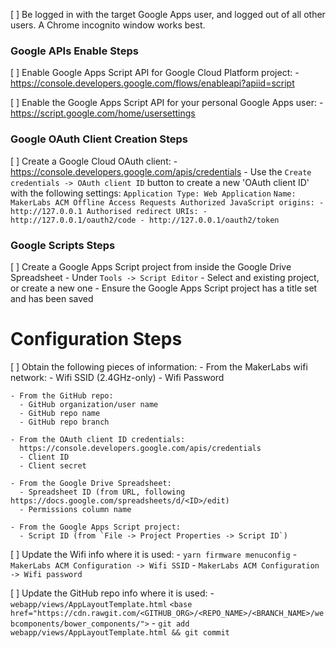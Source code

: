 [ ] Be logged in with the target Google Apps user, and logged out of all other users.
    A Chrome incognito window works best.

### Google APIs Enable Steps
[ ] Enable Google Apps Script API for Google Cloud Platform project:
    - https://console.developers.google.com/flows/enableapi?apiid=script

[ ] Enable the Google Apps Script API for your personal Google Apps user:
    - https://script.google.com/home/usersettings

### Google OAuth Client Creation Steps
[ ] Create a Google Cloud OAuth client:
    - https://console.developers.google.com/apis/credentials
    - Use the `Create credentials -> OAuth client ID` button to create a new 'OAuth client ID' with the following settings:
      ```
      Application Type: Web Application
      ```
      ```
      Name: MakerLabs ACM Offline Access Requests
      Authorized JavaScript origins:
      -  http://127.0.0.1
      Authorised redirect URIs:
      - http://127.0.0.1/oauth2/code
      - http://127.0.0.1/oauth2/token
      ```

### Google Scripts Steps
[ ] Create a Google Apps Script project from inside the Google Drive Spreadsheet
    - Under `Tools -> Script Editor`
    - Select and existing project, or create a new one
    - Ensure the Google Apps Script project has a title set and has been saved

# Configuration Steps
[ ] Obtain the following pieces of information:
    - From the MakerLabs wifi network:
      - Wifi SSID (2.4GHz-only)
      - Wifi Password

    - From the GitHub repo:
      - GitHub organization/user name
      - GitHub repo name
      - GitHub repo branch

    - From the OAuth client ID credentials:
      https://console.developers.google.com/apis/credentials
      - Client ID
      - Client secret

    - From the Google Drive Spreadsheet:
      - Spreadsheet ID (from URL, following https://docs.google.com/spreadsheets/d/<ID>/edit)
      - Permissions column name

    - From the Google Apps Script project:
      - Script ID (from `File -> Project Properties -> Script ID`)

[ ] Update the Wifi info where it is used:
    - `yarn firmware menuconfig`
      - `MakerLabs ACM Configuration -> Wifi SSID`
      - `MakerLabs ACM Configuration -> Wifi password`

[ ] Update the GitHub repo info where it is used:
    - `webapp/views/AppLayoutTemplate.html`
    ```
    <base href="https://cdn.rawgit.com/<GITHUB_ORG>/<REPO_NAME>/<BRANCH_NAME>/webcomponents/bower_components/">
    ```
    - `git add webapp/views/AppLayoutTemplate.html && git commit`
